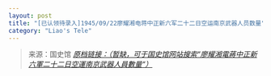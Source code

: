 ```yaml
---
layout: post
title: "[已认领待录入]1945/09/22廖耀湘电蒋中正新六军二十二日空运南京武器人员数量"
category: "Liao's Tele"
---
```



> 来源：国史馆 [*原档链接：（暂缺，可于国史馆网站搜索“廖耀湘電蔣中正新六軍二十二日空運南京武器人員數量“）*]()
